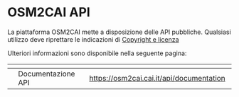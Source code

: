 # OSM2CAI API

La piattaforma OSM2CAI mette a disposizione delle API pubbliche. Qualsiasi utilizzo deve riprettare le indicazioni di [Copyright e licenza](../informazioni-legali/copyright-e-licenza.md)

Ulteriori informazioni sono disponibile nella seguente pagina:



<table data-view="cards"><thead><tr><th></th><th></th><th></th><th data-hidden data-card-target data-type="content-ref"></th><th data-hidden data-card-cover data-type="files"></th></tr></thead><tbody><tr><td></td><td>Documentazione API</td><td></td><td><a href="https://osm2cai.cai.it/api/documentation">https://osm2cai.cai.it/api/documentation</a></td><td><a href="../.gitbook/assets/Path_2938 (1).png">Path_2938 (1).png</a></td></tr></tbody></table>
